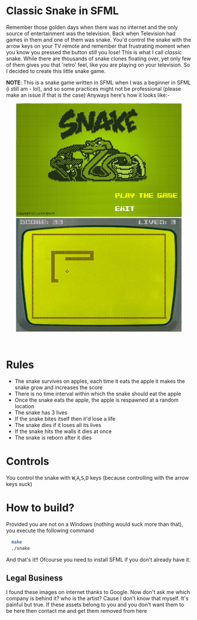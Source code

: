 # Classic Snake in SFML

Remember those golden days when there was no internet and the only source of entertainment was the television. Back when Television had games in them and one of them was snake. You'd control the snake with the arrow keys on your TV remote and remember that frustrating moment when you know you pressed the button still you lose! This is what I call *classic* snake. While there are thousands of snake clones floating over, yet only few of them gives you that 'retro' feel, like you are playing on your television. So I decided to create this little snake game.

**NOTE**: This is a snake game written in SFML when I was a beginner in SFML (i still am - lol), and so some practices might not be professional (please make an issue if that is the case)
Anyways here's how it looks like:-
<br>
<p align="center">
<img src="screens/main.png" width=450 height=308/><br>
<img src="screens/demo.gif" width=450 height=308/>
</p>
<br>

# Rules

- The snake survives on apples, each time it eats the apple it makes the snake grow and increases the score
- There is no time interval within which the snake should eat the apple
- Once the snake eats the apple, the apple is respawned at a random location
- The snake has 3 lives
- If the snake bites itself then it'd lose a life
- The snake dies if it loses all its lives
- If the snake hits the walls it dies at once
- The snake is reborn after it dies

# Controls

You control the snake with <kbd>W</kbd>,<kbd>A</kbd>,<kbd>S</kbd>,<kbd>D</kbd> keys (because controlling with the arrow keys suck)

# How to build?

Provided you are not on a Windows (nothing would suck more than that), you execute the following command

```bash
  make
  ./snake
```

And that's it!! Ofcourse you need to install SFML if you don't already have it.

## Legal Business

I found these images on internet thanks to Google. Now don't ask me which company is behind it? who is the artist? Cause I don't know that myself. It's painful but true. If these assets belong to you and you don't want them to be here then contact me and get them removed from here
